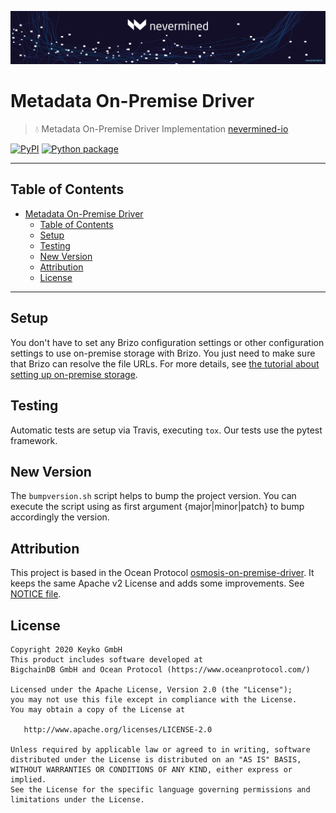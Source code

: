 [![banner](https://raw.githubusercontent.com/nevermined-io/assets/main/images/logo/banner_logo.png)](https://nevermined.io)

# Metadata On-Premise Driver

> 💧 Metadata On-Premise Driver Implementation
> [nevermined-io](https://nevermined.io)

[![PyPI](https://img.shields.io/pypi/v/nevermined-metadata-driver-onprem.svg)](https://pypi.org/project/nevermined-metadata-driver-onprem/)
[![Python package](https://github.com/nevermined-io/metadata-driver-onprem/workflows/Python%20package/badge.svg)](https://github.com/nevermined-io/metadata-driver-onprem/actions)

---

## Table of Contents

- [Metadata On-Premise Driver](#metadata-on-premise-driver)
  - [Table of Contents](#table-of-contents)
  - [Setup](#setup)
  - [Testing](#testing)
  - [New Version](#new-version)
  - [Attribution](#attribution)
  - [License](#license)

---

## Setup

You don't have to set any Brizo configuration settings or other configuration settings to use on-premise storage with Brizo. You just need to make sure that Brizo can resolve the file URLs. For more details, see [the tutorial about setting up on-premise storage](https://docs.oceanprotocol.com/tutorials/on-premise-for-brizo/).


## Testing

Automatic tests are setup via Travis, executing `tox`.
Our tests use the pytest framework.

## New Version

The `bumpversion.sh` script helps to bump the project version. You can execute the script using as first argument {major|minor|patch} to bump accordingly the version.

## Attribution

This project is based in the Ocean Protocol [osmosis-on-premise-driver](https://github.com/oceanprotocol/osmosis-on-premise-driver).
It keeps the same Apache v2 License and adds some improvements. See [NOTICE file](NOTICE).

## License

```
Copyright 2020 Keyko GmbH
This product includes software developed at
BigchainDB GmbH and Ocean Protocol (https://www.oceanprotocol.com/)

Licensed under the Apache License, Version 2.0 (the "License");
you may not use this file except in compliance with the License.
You may obtain a copy of the License at

   http://www.apache.org/licenses/LICENSE-2.0

Unless required by applicable law or agreed to in writing, software
distributed under the License is distributed on an "AS IS" BASIS,
WITHOUT WARRANTIES OR CONDITIONS OF ANY KIND, either express or implied.
See the License for the specific language governing permissions and
limitations under the License.
```
